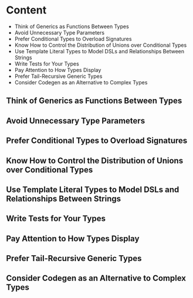# Content
- Think of Generics as Functions Between Types
- Avoid Unnecessary Type Parameters
- Prefer Conditional Types to Overload Signatures
- Know How to Control the Distribution of Unions over Conditional Types
- Use Template Literal Types to Model DSLs and Relationships Between Strings
- Write Tests for Your Types
- Pay Attention to How Types Display
- Prefer Tail-Recursive Generic Types
- Consider Codegen as an Alternative to Complex Types


## Think of Generics as Functions Between Types
## Avoid Unnecessary Type Parameters
## Prefer Conditional Types to Overload Signatures
## Know How to Control the Distribution of Unions over Conditional Types
## Use Template Literal Types to Model DSLs and Relationships Between Strings
## Write Tests for Your Types
## Pay Attention to How Types Display
## Prefer Tail-Recursive Generic Types
## Consider Codegen as an Alternative to Complex Types